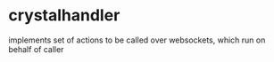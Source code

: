 # crystalhandler
implements set of actions to be called over websockets, which run on behalf of caller
